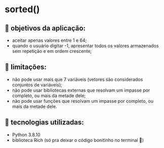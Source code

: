 # sorted()
## 🎯 objetivos da aplicação:
- aceitar apenas valores entre 1 e 64;
- quando o usuário digitar -1, apresentar todos os valores armazenados sem repetição e em ordem crescente;
## 🚫 limitações:
- não pode usar mais que 7 variáveis (vetores são considerados conjuntos de variáveis);
- não pode usar bibliotecas externas que resolvam um impasse por completo, ou mais da metade dele;
- não pode usar funções que resolvam um impasse por completo, ou mais da metade dele.
## 👾 tecnologias utilizadas:
- Python 3.8.10
- biblioteca Rich (só pra deixar o código bonitinho no terminal 🥲)

